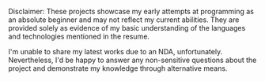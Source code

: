 Disclaimer: These projects showcase my early attempts at programming as an absolute beginner and may not reflect my current abilities. They are provided solely as evidence of my basic understanding of the languages and technologies mentioned in the resume.

I'm unable to share my latest works due to an NDA, unfortunately. Nevertheless, I'd be happy to answer any non-sensitive questions about the project and demonstrate my knowledge through alternative means.
